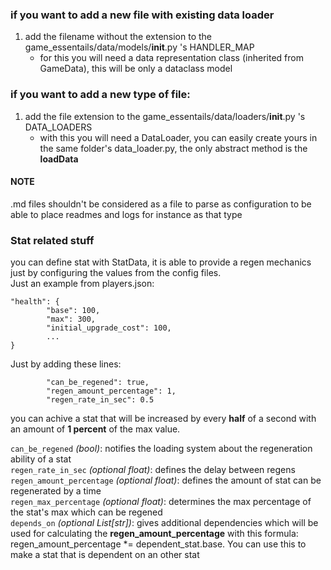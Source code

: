 ### if you want to add a new file with existing data loader
1. add the filename without the extension to the game_essentails/data/models/__init__.py 's HANDLER_MAP
    - for this you will need a data representation class (inherited from GameData), this will be only a dataclass model

### if you want to add a new type of file:
1. add the file extension to the game_essentails/data/loaders/__init__.py 's DATA_LOADERS
    - with this you will need a DataLoader, you can easily create yours in the same folder's data_loader.py, the only abstract method is the **loadData**

#### NOTE
.md files shouldn't be considered as a file to parse as configuration to be able to place readmes and logs for instance as that type


### Stat related stuff

you can define stat with StatData, it is able to provide a regen mechanics just by configuring the values from the config files.  
Just an example from players.json:  
```
"health": {  
        "base": 100,  
        "max": 300,  
        "initial_upgrade_cost": 100,
        ...
}
```

Just by adding these lines:

```
        "can_be_regened": true,
        "regen_amount_percentage": 1,
        "regen_rate_in_sec": 0.5
```

you can achive a stat that will be increased by every **half** of a second with an amount of **1 percent** of the max value.

`can_be_regened` _(bool)_:  notifies the loading system about the regeneration ability of a stat  
`regen_rate_in_sec` _(optional float)_: defines the delay between regens  
`regen_amount_percentage` _(optional float)_: defines the amount of stat can be regenerated by a time  
`regen_max_percentage` _(optional float)_: determines the max percentage of the stat's max which can be regened  
`depends_on` _(optional List[str])_: gives additional dependencies which will be used for calculating the **regen_amount_percentage** with this formula: regen_amount_percentage *= dependent_stat.base. You can use this to make a stat that is dependent on an other stat
